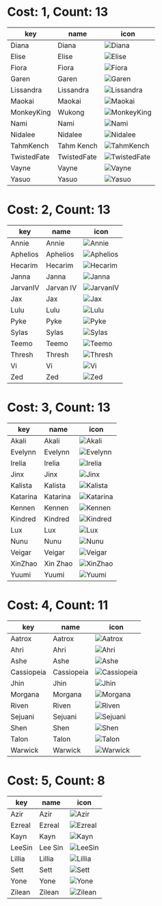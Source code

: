# Cost: 1, Count: 13
| key         | name        | icon                                         |
| -           | -           | -                                            |
| Diana       | Diana       | ![Diana](../icon/set4/Diana.png)             |
| Elise       | Elise       | ![Elise](../icon/set4/Elise.png)             |
| Fiora       | Fiora       | ![Fiora](../icon/set4/Fiora.png)             |
| Garen       | Garen       | ![Garen](../icon/set4/Garen.png)             |
| Lissandra   | Lissandra   | ![Lissandra](../icon/set4/Lissandra.png)     |
| Maokai      | Maokai      | ![Maokai](../icon/set4/Maokai.png)           |
| MonkeyKing  | Wukong      | ![MonkeyKing](../icon/set4/MonkeyKing.png)   |
| Nami        | Nami        | ![Nami](../icon/set4/Nami.png)               |
| Nidalee     | Nidalee     | ![Nidalee](../icon/set4/Nidalee.png)         |
| TahmKench   | Tahm Kench  | ![TahmKench](../icon/set4/TahmKench.png)     |
| TwistedFate | TwistedFate | ![TwistedFate](../icon/set4/TwistedFate.png) |
| Vayne       | Vayne       | ![Vayne](../icon/set4/Vayne.png)             |
| Yasuo       | Yasuo       | ![Yasuo](../icon/set4/Yasuo.png)             |
# Cost: 2, Count: 13
| key      | name      | icon                                   |
| -        | -         | -                                      |
| Annie    | Annie     | ![Annie](../icon/set4/Annie.png)       |
| Aphelios | Aphelios  | ![Aphelios](../icon/set4/Aphelios.png) |
| Hecarim  | Hecarim   | ![Hecarim](../icon/set4/Hecarim.png)   |
| Janna    | Janna     | ![Janna](../icon/set4/Janna.png)       |
| JarvanIV | Jarvan IV | ![JarvanIV](../icon/set4/JarvanIV.png) |
| Jax      | Jax       | ![Jax](../icon/set4/Jax.png)           |
| Lulu     | Lulu      | ![Lulu](../icon/set4/Lulu.png)         |
| Pyke     | Pyke      | ![Pyke](../icon/set4/Pyke.png)         |
| Sylas    | Sylas     | ![Sylas](../icon/set4/Sylas.png)       |
| Teemo    | Teemo     | ![Teemo](../icon/set4/Teemo.png)       |
| Thresh   | Thresh    | ![Thresh](../icon/set4/Thresh.png)     |
| Vi       | Vi        | ![Vi](../icon/set4/Vi.png)             |
| Zed      | Zed       | ![Zed](../icon/set4/Zed.png)           |
# Cost: 3, Count: 13
| key      | name     | icon                                   |
| -        | -        | -                                      |
| Akali    | Akali    | ![Akali](../icon/set4/Akali.png)       |
| Evelynn  | Evelynn  | ![Evelynn](../icon/set4/Evelynn.png)   |
| Irelia   | Irelia   | ![Irelia](../icon/set4/Irelia.png)     |
| Jinx     | Jinx     | ![Jinx](../icon/set4/Jinx.png)         |
| Kalista  | Kalista  | ![Kalista](../icon/set4/Kalista.png)   |
| Katarina | Katarina | ![Katarina](../icon/set4/Katarina.png) |
| Kennen   | Kennen   | ![Kennen](../icon/set4/Kennen.png)     |
| Kindred  | Kindred  | ![Kindred](../icon/set4/Kindred.png)   |
| Lux      | Lux      | ![Lux](../icon/set4/Lux.png)           |
| Nunu     | Nunu     | ![Nunu](../icon/set4/Nunu.png)         |
| Veigar   | Veigar   | ![Veigar](../icon/set4/Veigar.png)     |
| XinZhao  | Xin Zhao | ![XinZhao](../icon/set4/XinZhao.png)   |
| Yuumi    | Yuumi    | ![Yuumi](../icon/set4/Yuumi.png)       |
# Cost: 4, Count: 11
| key        | name       | icon                                       |
| -          | -          | -                                          |
| Aatrox     | Aatrox     | ![Aatrox](../icon/set4/Aatrox.png)         |
| Ahri       | Ahri       | ![Ahri](../icon/set4/Ahri.png)             |
| Ashe       | Ashe       | ![Ashe](../icon/set4/Ashe.png)             |
| Cassiopeia | Cassiopeia | ![Cassiopeia](../icon/set4/Cassiopeia.png) |
| Jhin       | Jhin       | ![Jhin](../icon/set4/Jhin.png)             |
| Morgana    | Morgana    | ![Morgana](../icon/set4/Morgana.png)       |
| Riven      | Riven      | ![Riven](../icon/set4/Riven.png)           |
| Sejuani    | Sejuani    | ![Sejuani](../icon/set4/Sejuani.png)       |
| Shen       | Shen       | ![Shen](../icon/set4/Shen.png)             |
| Talon      | Talon      | ![Talon](../icon/set4/Talon.png)           |
| Warwick    | Warwick    | ![Warwick](../icon/set4/Warwick.png)       |
# Cost: 5, Count: 8
| key    | name    | icon                               |
| -      | -       | -                                  |
| Azir   | Azir    | ![Azir](../icon/set4/Azir.png)     |
| Ezreal | Ezreal  | ![Ezreal](../icon/set4/Ezreal.png) |
| Kayn   | Kayn    | ![Kayn](../icon/set4/Kayn.png)     |
| LeeSin | Lee Sin | ![LeeSin](../icon/set4/LeeSin.png) |
| Lillia | Lillia  | ![Lillia](../icon/set4/Lillia.png) |
| Sett   | Sett    | ![Sett](../icon/set4/Sett.png)     |
| Yone   | Yone    | ![Yone](../icon/set4/Yone.png)     |
| Zilean | Zilean  | ![Zilean](../icon/set4/Zilean.png) |

